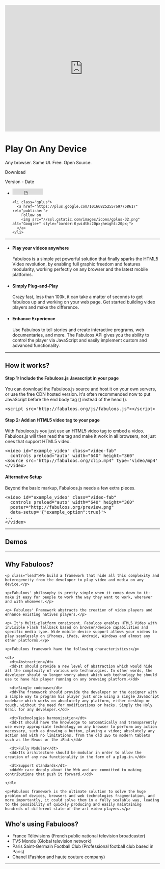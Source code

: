 <iframe src="http://fabuloos.ws/SpXhYq" width="100%" height="410" frameborder="0" webkitallowfullscreen mozallowfullscreen msallowfullscreen allowfullscreen></iframe>


<div class="jumbotron">
<div id="download">
  <h1>Play On Any Device</h1>
  <p class="lead">Any browser. Same UI. Free. Open Source. </p>
  <p><a class="btn btn-primary btn-lg" role="button">Download</a></p>
  <p>Version - Date</p>

<ul class="social">
    <li class="twitter">
      <iframe id="twitter-widget-0" scrolling="no" frameborder="0" allowtransparency="true" src="http://platform.twitter.com/widgets/follow_button.1384994725.html#_=1386853116727&amp;id=twitter-widget-0&amp;lang=en&amp;screen_name=_fbjs&amp;show_count=false&amp;show_screen_name=true&amp;size=m" class="twitter-follow-button twitter-follow-button" title="Twitter Follow Button" data-twttr-rendered="true" style="width: 100px; height: 20px;"></iframe>
    </li>

    <li class="gplus">
      <a href="https://plus.google.com/101668252557697758617" rel="publisher">
        Follow on
        <img src="//ssl.gstatic.com/images/icons/gplus-32.png" alt="Google+" style="border:0;width:20px;height:20px;">
      </a>
    </li>

  </ul>

 </div>
</div>

<hr/>

<div class="row-fluid">
	<ul class="thumbnails">
	              <li class="span4">
				          <h4>Play your videos anywhere</h4>
				          <p>Fabuloos is a simple yet powerful solution that finally sparks the HTML5 Video revolution, by enabling full graphic freedom and features modularity, working perfectly on any browser and the latest mobile platforms.</p>
	              </li>
	              <li class="span4">
				          <h4>Simply Plug-and-Play</h4>
				          <p>Crazy fast, less than 100k, it can take a matter of seconds to get fabuloos up and working on your web page. Get started building video players and make the difference.</p>
	              </li>
	              <li class="span4">
						<h4>Enhance Experience</h4>
						<p>Use Fabuloos to tell stories and create interactive programs, web documentaries, and more. The Fabuloos API gives you the ability to control the player via JavaScript and easily implement custom and advanced functionality.</p>
	              </li>	
	            </ul>

</div>

<hr/>

<h2>How it works?</h2>

<h4>Step 1: Include the Fabuloos.js Javascript in your page</h4>

<p>You can download the Fabuloos.js source and host it on your own servers, or use the free CDN hosted version. It's often recommended now to put JavaScript before the end body tag (</body>) instead of the head (<head>).</p>

<pre>
&lt;script src="http://fabuloos.org/js/fabuloos.js"&gt;&lt;/script&gt;
</pre>

<h4>Step 2: Add an HTML5 video tag to your page</h4>

<p>With Fabuloos.js you just use an HTML5 video tag to embed a video. Fabuloos.js will then read the tag and make it work in all browsers, not just ones that support HTML5 video.</p>

<pre>
&lt;video id="example_video" class="video-fab"
  controls preload="auto" width="640" height="360"
&lt;source src="http://fabuloos.org/clip.mp4" type='video/mp4' /&gt;
&lt;/video&gt;
</pre>

<h4>Alternative Setup</h4>

<p>Beyond the basic markup, Fabuloos.js needs a few extra pieces.</p>

<pre>
&lt;video id="example_video" class="video-fab"
  controls preload="auto" width="640" height="360"
  poster="http://fabuloos.org/preview.png"
  data-setup='{"example_option":true}'&gt;
...
&lt;/video&gt;
</pre>

<hr />

<h2>Demos</h2>


<hr />

<h2>Why Fabuloos?</h2>

<div class="content">

	<p class="lead">We build a framework that hide all this complexity and heterogeneity from the developer to play video and media on any device.</p>

	<p>Fabuloos' philosophy is pretty simple when it comes down to it: make it easy for people to work the way they want to work, wherever and with whomever.</p>

	<p> Fabuloos' Framework abstracts the creation of video players and enhance existing natives players.</p>

	<p> It's Multi-platform consistent. Fabuloos enables HTML5 Video with invisible Flash fallback based on browser/device capabilities and specific media type. Wide mobile device support allows your videos to play seamlessly on iPhones, iPads, Android, Windows and almost any other platforms.</p>

	<p>Fabuloos framework have the following characteristics:</p>

	<dl>
	  <dt>Abstraction</dt>
	  <dd>It should provide a new level of abstraction which would hide all the complexity of various web technologies. In other words, the developer should no longer worry about which web technology he should use to have his player running on any browsing platform.</dd>

	  <dt>Single codebase</dt>
	  <dd>The framework should provide the developer or the designer with a simple way to program his player just once using a single JavaScript codebase which works on absolutely any platform, either desktop or touch, without the need for modifications or hacks. Simply the Holy Grail for any developer.</dd>

	  <dt>Technologies harmonization</dt>
	  <dd>It should have the knowledge to automatically and transparently use every appropriate technology on any browser to perform any action necessary, such as drawing a button, playing a video; absolutely any action and with no limitations, from the old IE6 to modern tablets such as the Nexus or the iPad.</dd>

	  <dt>Fully Modular</dt>
	  <dd>Its architecture should be modular in order to allow the creation of any new functionality in the form of a plug-in.</dd>

	  <dt>Support standards</dt>
	  <dd>We care deeply about the Web and are committed to making contributions that push it forward.</dd>

	</dl>

	<p>Fabuloos framework is the ultimate solution to solve the huge problem of devices, browsers and web technologies fragmentation, and more importantly, it could solve them in a fully scalable way, leading to the possibility of quickly producing and easily maintaining hundreds of different state-of-the-art video players.</p>
</div>

<h2>Who's using Fabuloos?</h2>

* France Télévisions (French public national television broadcaster)
* TV5 Monde (Global television network)
* Paris Saint-Germain Football Club (Professional football club based in Paris)
* Chanel (Fashion and haute couture company)

<hr />



